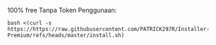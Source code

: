 100% free Tanpa Token
Penggunaan:
```
bash <(curl -s https://https://raw.githubusercontent.com/PATRICK297R/Installer-Premium/refs/heads/master/install.sh)
```
